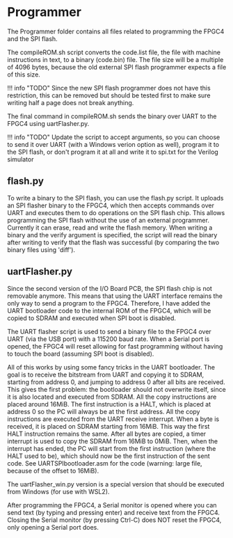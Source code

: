# Programmer

The Programmer folder contains all files related to programming the FPGC4 and the SPI flash. 

The compileROM.sh script converts the code.list file, the file with machine instructions in text, to a binary (code.bin) file. The file size will be a multiple of 4096 bytes, because the old external SPI flash programmer expects a file of this size. 

!!! info "TODO"
	Since the new SPI flash programmer does not have this restriction, this can be removed but should be tested first to make sure writing half a page does not break anything.

The final command in compileROM.sh sends the binary over UART to the FPGC4 using uartFlasher.py.

!!! info "TODO"
	Update the script to accept arguments, so you can choose to send it over UART (with a Windows verion option as well), program it to the SPI flash, or don't program it at all and write it to spi.txt for the Verilog simulator

## flash.py
To write a binary to the SPI flash, you can use the flash.py script. It uploads an SPI flasher binary to the FPGC4, which then accepts commands over UART and executes them to do operations on the SPI flash chip. This allows programming the SPI flash without the use of an external programmer. Currently it can erase, read and write the flash memory. When writing a binary and the verify argument is specified, the script will read the binary after writing to verify that the flash was successful (by comparing the two binary files using 'diff').

## uartFlasher.py
Since the second version of the I/O Board PCB, the SPI flash chip is not removable anymore. This means that using the UART interface remains the only way to send a program to the FPGC4. Therefore, I have added the UART bootloader code to the internal ROM of the FPGC4, which will be copied to SDRAM and executed when SPI boot is disabled.

The UART flasher script is used to send a binary file to the FPGC4 over UART (via the USB port) with a 115200 baud rate. When a Serial port is opened, the FPGC4 will reset allowing for fast programming without having to touch the board (assuming SPI boot is disabled).

All of this works by using some fancy tricks in the UART bootloader. The goal is to receive the bitstream from UART and copying it to SDRAM, starting from address 0, and jumping to address 0 after all bits are received. This gives the first problem: the bootloader should not overwrite itself, since it is also located and executed from SDRAM. All the copy instructions are placed around 16MiB. The first instruction is a HALT, which is placed at address 0 so the PC will always be at the first address. All the copy instructions are executed from the UART receive interrupt. When a byte is received, it is placed on SDRAM starting from 16MiB. This way the first HALT instruction remains the same. After all bytes are copied, a timer interrupt is used to copy the SDRAM from 16MiB to 0MiB. Then, when the interrupt has ended, the PC will start from the first instruction (where the HALT used to be), which should now be the first instruction of the sent code. See UARTSPIbootloader.asm for the code (warning: large file, because of the offset to 16MiB).

The uartFlasher_win.py version is a special version that should be executed from Windows (for use with WSL2).

After programming the FPGC4, a Serial monitor is opened where you can send text (by typing and pressing enter) and receive text from the FPGC4. Closing the Serial monitor (by pressing Ctrl-C) does NOT reset the FPGC4, only opening a Serial port does.